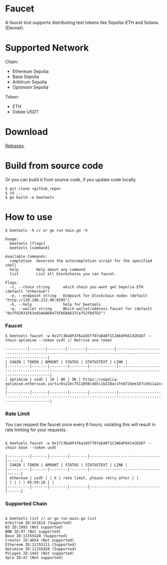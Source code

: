 # Faucet

A faucet tool supports distributing test tokens like Sepolia-ETH and Solana (Devnet).

# Supported Network

Chain:

- Ethereum Sepolia
- Base Sepolia
- Arbitrum Sepolia
- Optimism Sepolia

Token:

- ETH
- 0xbee USDT

# Download

[Releases](https://github.com/duiyuan/faucet/releases).

# Build from source code

Or you can build it from source code, if you update code locally.

```
$ git clone <github_repo>
$ cd ...
$ go build -o beetools
```

# How to use

```
$ beetools -h // or go run main.go -h

Usage:
  beetools [flags]
  beetools [command]

Available Commands:
  completion  Generate the autocompletion script for the specified shell
  help        Help about any command
  list        List all blockchains you can faucet.

Flags:
  -c, --chain string      which chain you want get Sepolia ETH (default "ethereum")
  -e, --endpoint string   Endpoint for blockchain nodes (default "http://139.196.213.90:8595")
  -h, --help              help for beetools
  -w, --wallet string     Which wallet/address faucet for (default "0x7F92031F63e01A6ADA475F6E8A637Ce752f8d7D2")

```

### Faucet

```
$ beetools faucet -w 0x17c3Da8F476a185f707aEA0f1C2A64F04142EbD7 --chain optimism --token usdt // Retrive one token

----------|-------|--------|--------|------------|-------------------------------------------------------------------------------------------------------------|
| CHAIN | TOKEN | AMOUNT | STATUS | STATUSTEXT | LINK |
|----------|-------|--------|--------|------------|-------------------------------------------------------------------------------------------------------------|
| optimism | usdt | 10 | OK | OK | https://sepolia-optimism.etherscan.io/tx/0x22ec7511050c4d5c1b218ac1fe8724ee187cb611a2ce271059e18f7f2a3e8878 |
|----------|-------|--------|--------|------------|-------------------------------------------------------------------------------------------------------------|

```

### Rate Limit

You can request the faucet once every 6 hours; violating this will result in rate limiting for your requests.

```

$ beetools faucet -w 0x17c3Da8F476a185f707aEA0f1C2A64F04142EbD7 --chain base --token usdt

|----------|-------|--------|--------|--------------------------------|------|
| CHAIN | TOKEN | AMOUNT | STATUS | STATUSTEXT | LINK |
|----------|-------|--------|--------|--------------------------------|------|
| ethereum | usdt | | X | rate limit, please retry after | |
| | | | | 05:59:18 | |
|----------|-------|--------|--------|--------------------------------|------|

```

### Supported Chain

```

$ beetools list // or go run main.go list
Arbitrum ID:421614 (Supported)
B3 ID:1993 (Not supported)
BNB ID:97 (Not supported)
Base ID:11155420 (Supported)
Creator ID:4654 (Not supported)
Ethereum ID:11155111 (Supported)
Optimism ID:11155420 (Supported)
Polygon ID:1442 (Not supported)
Xpla ID:47 (Not supported)

```
